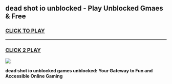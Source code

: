 
## dead shot io unblocked - Play Unblocked Gmaes & Free
<h3>
<a href="https://news.freeplayer.one?title=dead_shot_io_unblocked&ref=23F">CLICK TO PLAY</a></h3>
<hr>

<h3>
<a href="https://news.freeplayer.one?title=dead_shot_io_unblocked&ref=23F">CLICK 2 PLAY</a>
  
</h3>

<a href="https://news.freeplayer.one?title=dead_shot_io_unblocked&ref=23F/"><img src="https://clearcache.store/games.png"></a>


**dead shot io unblocked games unblocked: Your Gateway to Fun and Accessible Online Gaming**
